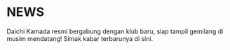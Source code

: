 # NEWS
Daichi Kamada resmi bergabung dengan klub baru, siap tampil gemilang di musim mendatang! Simak kabar terbarunya di sini.
